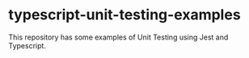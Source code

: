 # typescript-unit-testing-examples

This repository has some examples of Unit Testing using Jest and Typescript.